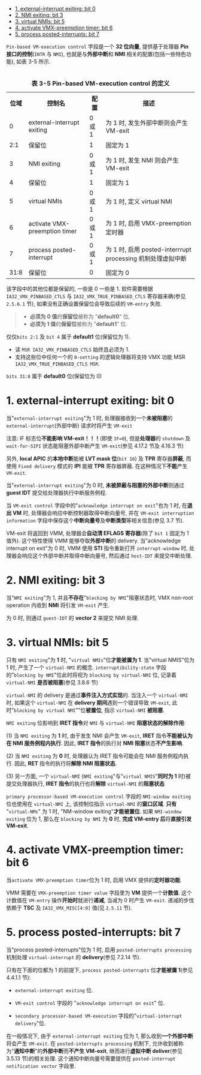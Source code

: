 <!-- @import "[TOC]" {cmd="toc" depthFrom=1 depthTo=6 orderedList=false} -->

<!-- code_chunk_output -->

- [1. external-interrupt exiting: bit 0](#1-external-interrupt-exiting-bit-0)
- [2. NMI exiting: bit 3](#2-nmi-exiting-bit-3)
- [3. virtual NMIs: bit 5](#3-virtual-nmis-bit-5)
- [4. activate VMX-preemption timer: bit 6](#4-activate-vmx-preemption-timer-bit-6)
- [5. process posted-interrupts: bit 7](#5-process-posted-interrupts-bit-7)

<!-- /code_chunk_output -->

`Pin-based VM-execution control` 字段是一个 **32 位向量**, 提供基于处理器 **Pin 接口的控制**(`INTR` 与 `NMI`), 也就是与**外部中断**和 **NMI** 相关的配置(包括一些特色功能), 如表 3-5 所示.

<table>
 <caption><br><b>表 3-5 Pin-based VM-execution control 的定义</b></br></caption>
  <tr>
    <th>位域</th>
    <th>控制名</th>
    <th>配置</th>
    <th>描述</th>
  </tr>
  <tr>
    <td>0</td>
    <td>external-interrupt exiting</td>
    <td>0 或 1</td>
    <td>为 1 时, 发生外部中断则会产生 VM-exit</td>
  </tr>
  <tr>
    <td>2:1</td>
    <td>保留位</td>
    <td>1</td>
    <td>固定为 1</td>
  </tr>
  <tr>
    <td>3</td>
    <td>NMI exiting</td>
    <td>0 或 1</td>
    <td>为 1 时, 发生 NMI 则会产生 VM-exit</td>
  </tr>
  <tr>
    <td>4</td>
    <td>保留位</td>
    <td>1</td>
    <td>固定为 1</td>
  </tr>
  <tr>
    <td>5</td>
    <td>virtual NMIs</td>
    <td>0 或 1</td>
    <td>为 1 时, 定义 virtual NMI</td>
  </tr>
  <tr>
    <td>6</td>
    <td>activate VMX-preemption timer</td>
    <td>0 或 1</td>
    <td>为 1 时, 启用 VMX-preemption 定时器</td>
  </tr>
  <tr>
    <td>7</td>
    <td>process posted-interrupt</td>
    <td>0 或 1</td>
    <td>为 1 时, 启用 posted-interrrupt processing 机制处理虚拟中断</td>
  </tr>
  <tr>
    <td>31:8</td>
    <td>保留位</td>
    <td>0</td>
    <td>固定为 0</td>
  </tr>
</table>

该字段中的其他位都是保留的, 一些是 0 一些是 1. 软件需要根据 `IA32_VMX_PINBASED_CTLS` 与 `IA32_VMX_TRUE_PINBASED_CTLS` 寄存器来确(参见 `2.5.6.1` 节), 如果没有正确设置保留位会导致后续的 `VM-entry` 失败.

> * **必须为 0 值**的**保留位**被称为 "**default0**" 位,
> * **必须为 1 值**的**保留位**被称为 "**default1**" 位.

仅仅`bits 2:1` 及 `bit 4` 属于 **default1** 位(保留位为 1).

* 读 `MSR IA32_VMX_PINBASED_CTLS` 始终且必须为 1.
* 支持这些位中任何一个的 `0-setting` 的逻辑处理器将支持 VMX 功能 MSR `IA32_VMX_TRUE_PINBASED_CTLS MSR`.

`bits 31:8` 属于 **default0** 位(保留位为 0)

# 1. external-interrupt exiting: bit 0

当"`external-interrupt exiting`"为 1 时, 处理器接收到一个**未被阻塞**的 `external-interrupt`(外部中断) 请求时将产生 `VM-exit`

注意: IF 标志位**不能影响 VM-exit！！！**(即使 `IF=0`), 但是**处理器**的 `shutdown` 及 `wait-for-SIPI` 状态能阻塞外部中断产生 `VM-exit`(参见 4.17.2 节及 4.16.3 节)

另外, **local APIC** 的**本地中断**能被 **LVT mask 位**(`bit 16`) 及 **TPR** 寄存器**屏蔽**, 而使用 `Fixed delivery` 模式的 **IPI** 能被 **TPR** 寄存器屏蔽. 在这种情况下**不能**产生 `VM-exit`.

当"`external-interrupt exiting`"为 0 时, **未被屏蔽与阻塞的外部中断**则通过 **guest IDT** 提交给处理器执行中断服务例程.

当 `VM-exit control` 字段中的"`acknowledge interrupt on exit`"也为 1 时, 在**退出 VM** 时, 处理器会响应中断控制器取得中断向量号, 并在 `VM-exit interruption information` 字段中保存这个**中断向量号**及**中断类型**等相关信息(参见 3.7 节).

VM-exit 将返回到 VMM, 处理器会**自动清 EFLAGS 寄存器**(除了 `bit 1` 固定为 1 值外). 这个特性使得 VMM 能够夺取**外部中断**的 delivery. 当"acknowledge interrupt on exit"为 0 时, VMM 使用 **STI** 指令重新打开 `interrupt-window` 时, 处理器会响应这个外部中断并取得中断向量号, 然后通过 `host-IDT` 来提交中断处理.

# 2. NMI exiting: bit 3

当"`NMI exiting`"为 1, 并且**不存在**"`blocking by NMI`"阻塞状态时, VMX non-root operation 内收到 **NMI** 将引发 `VM-exit` 产生.

为 0 时, 则通过 `guest-IDT` 的 **vector 2** 来提交 NMI 处理.

# 3. virtual NMIs: bit 5

只有 `NMI exiting`"为 **1** 时, "`virtual NMIs`"位**才能被置为 1**. 当"virtual NMIS"位为 1 时, 产生了一个 `virtual-NMI` 的概念. `interruptibility-state` 字段的"`blocking by NMI`"位此时将视为 `blocking by virtual-NMI` 位, 记录着 `virtual-NMI` **是否被阻塞**(参见 3.8.6 节)

`virtual-NMI` 的 delivery 是通过**事件注入方式实现**的. 当注入一个 `virtual-NMI` 时, 如果这个 `virtual-NMI` 在 **delivery 期间**遇到一个错误导致 `VM-exit`, 此时"`blocking by virtual NMI`""位**被置位**, 指示 `virtual-NMI` **被阻塞**.

`NMI exiting` 位影响到 **IRET 指令**对 `NMI` 与 `virtual-NMI` **阻塞状态的解除作用**:

(1) 当 `NMI exiting` 为 **1** 时, 由于发生 NMI 会产生 `VM-exit`, **IRET** 指令**不能被认为在 NMI 服务例程内执行**. 因此, **IRET 指令**的执行对 **NMI 阻塞**状态**不产生影响**.

(2) 当 `NMI exiting` 为 **0** 时, 处理器认为 IRET 指令可能会在 NMI 服务例程内执行. 因此, **RET** 指令的执行将**解除 NMI 阻塞状态**.

(3) 另一方面, 一个 `virtual-NMI` (`NMI exiting`"与"`virtual NMIS`"**同时为 1** 时)被提交处理器执行, **IRET 指令**的执行也将**解除** `virtual-NMI` 的**阻塞状态**

`primary processor-based VM-execution control` 字段的 `NMI-window exiting` 位也使用在 `virtual-NMI` 上, 该控制位指示 `virtual-NMI` 的**窗口区域**. **只有** "`virtual-NMs`" 为 1 时, "NM-window exiting"**才能被置位**. 如果 `NMI-window exiting` 位为 1, 那么在 `blocking by NMI` 为 **0** 时, **完成 VM-entry 后**将**直接引发 VM-exit**.

# 4. activate VMX-preemption timer: bit 6

当`activate VMX-preemption timer`位为 1 时, 启用 VMX 提供的**定时器功能**.

VMM 需要在 `VMX-preemption timer value` 字段里为 **VM** 提供一个**计数值**. 这个计数值在 `VM-entry` 操作**开始时**就进行**递减**, 当减为 0 时产生 `VM-exit`. 递减的步伐依赖于 **TSC** 及 `IA32_VMX_MISC[4:0]` 值(见 `2.5.11` 节).

# 5. process posted-interrupts: bit 7

当"process posted-interrupts"位为 1 时, 启用 `posted-interrupts processing` 机制处理 `virtual-interrupt` 的 **delivery**(参见 7.2.14 节).

只有在下面的位都为 1 的前提下, `process posted-interrupts` 位**才能被置 1**(参见 4.4.1.1 节):

* `external-interrupt exiting` 位.

* `VM-exit control` 字段的 "`acknowledge interrupt on exit`" 位.

* `secondary processor-based VM-execution` 字段的"`virtual-interrupt delivery`"位.

在一般情况下, 由于 `external-interrupt exiting` 位为 1, 那么收到**一个外部中断**将会产生 `VM-exit`. 在 `posted-interrupts processing` 机制下, 允许收到被称为"**通知中断**"的**外部中断**而**不产生 VM-exit**, 继而进行**虚拟中断 deliver**(参见 3.5.13 节)的相关处理. 这个通知中断向量号需要提供在 `posted-interrupt notification vector` 字段里.